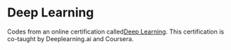 # Deep Learning

Codes from an online certification called[Deep Learning](https://www.coursera.org/specializations/deep-learning). This certification is co-taught by Deeplearning.ai and Coursera.
